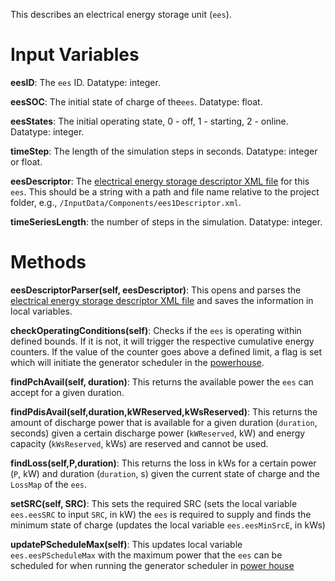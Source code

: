 This describes an electrical energy storage unit (`ees`). 

# Input Variables
**eesID**: The `ees` ID. Datatype: integer. 

**eesSOC**: The initial state of charge of the`ees`. Datatype: float. 

**eesStates**: The initial operating state, 0 - off, 1 - starting, 2 - online. Datatype: integer. 

**timeStep**: The length of the simulation steps in seconds. Datatype: integer or float. 

**eesDescriptor**: The [electrical energy storage descriptor XML file](eesDescriptor.xml-:-Electrical-Energy-Storage-System) for this `ees`. This should be a string with a path and file name  relative to the project folder, e.g., `/InputData/Components/ees1Descriptor.xml`.

**timeSeriesLength**: the number of steps in the simulation. Datatype: integer. 

# Methods
**eesDescriptorParser(self, eesDescriptor)**: This opens and parses the [electrical energy storage descriptor XML file](eesDescriptor.xml-:-Electrical-Energy-Storage-System) and saves the information in local variables. 

**checkOperatingConditions(self)**: Checks if the `ees` is operating within defined bounds. If it is not, it will trigger the respective cumulative energy counters. If the value of the counter goes above a defined limit, a flag is set which will initiate the generator scheduler in the [powerhouse](Powerhouse-Class). 

**findPchAvail(self, duration)**: This returns the available power the `ees` can accept for a given duration. 

**findPdisAvail(self,duration,kWReserved,kWsReserved)**: This returns the amount of discharge power that is available for a given duration (`duration`, seconds) given a certain discharge power (`kWReserved`, kW) and energy capacity (`kWsReserved`, kWs) are reserved and cannot be used.

**findLoss(self,P,duration)**: This returns the loss in kWs for a certain power (`P`, kW) and duration (`duration`, s) given the current state of charge and the `LossMap` of the `ees`. 

**setSRC(self, SRC)**: This sets the required SRC (sets the local variable `ees.eesSRC` to input `SRC`, in kW) the `ees` is required to supply and finds the minimum state of charge (updates the local variable `ees.eesMinSrcE`, in kWs)

**updatePScheduleMax(self)**: This updates local variable `ees.eesPScheduleMax` with the maximum power that the `ees` can be scheduled for when running the generator scheduler in [power house](Powerhouse-Class)



